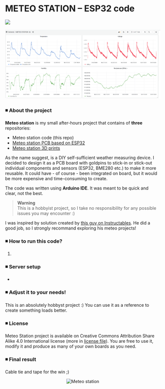 # METEO STATION – ESP32 code
[![](https://img.shields.io/badge/-METEO%20STATION%20PROJECT%20-f17892)](https://alicja.space)


![image](img/grafana.png)

### ◾ About the project

**Meteo station** is my small after-hours project that contains of **three** repositories:
- Meteo station code (this repo)
- [Meteo station PCB based on ESP32 ](https://github.com/alicjamusial/meteo-station-pcb)
- [Meteo station 3D prints](https://github.com/alicjamusial/meteo-station-3d-print)

As the name suggest, is a DIY self-sufficient weather measuring device. I decided to design it as a PCB board with goldpins to stick-in or stick-out individual components and sensors (ESP32, BME280 etc.) to make it more reusable. It could have - of course - been integrated on board, but it would be more expensive and time-consuming to create.

The code was written using **Arduino IDE**. It was meant to be quick and clear, not the best.

> **Warning** <br>
> This is a hobbyist project, so I take no responsibility for any possible issues you may encounter :)


I was inspired by solution created by [this guy on Instructables](https://www.instructables.com/Solar-Powered-WiFi-Weather-Station-V30/). He did a good job, so I strongly recommand exploring his meteo projects!

### ◾ How to run this code?
1. 


### ◾ Server setup

- 


### ◾ Adjust it to your needs!
This is an absolutely hobbyst project :) You can use it as a reference to create something loads better.


### ◾ License
Meteo Station project is available on Creative Commons Attribution Share Alike 4.0 International license (more in [license file](LICENSE.txt)). You are free to use it, modify it and produce as many of your own boards as you need.

### ◾ Final result

Cable tie and tape for the win ;)

<p align="center">
  <img alt="Meteo station" src="img/meteo-station.jpg" width="65%">
</p>
